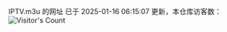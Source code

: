 IPTV.m3u 的网址 已于 2025-01-16 06:15:07 更新，本仓库访客数：![Visitor's Count](https://profile-counter.glitch.me/hero1898_tv/count.svg)
